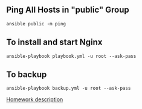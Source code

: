 ## Ping All Hosts in "public" Group

```ansible public -m ping```

## To install and start Nginx

```ansible-playbook playbook.yml -u root --ask-pass```

## To backup

```ansible-playbook backup.yml -u root --ask-pass```

[Homework description](ansible-homework.md)





